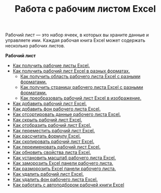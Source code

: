 ﻿---
title: Работа с рабочим листом Excel
second_title: Aspose.Cells Cloud Documen
linktitle: Рабочий лист
type: docs
url: /ru/worksheets/
aliases: [/working-with-worksheets/]
keywords: Working with worksheet on an Excel workbook
description: Aspose.Cells Cloud REST API поддерживает работу с рабочим листом в книге Excel. SDK поддерживает различные языки разработки. К ним относятся Android, C#, Go, Java, NodeJS, Perl, PHP, Python, Ruby и swift.
weight: 100
---
Рабочий лист — это набор ячеек, в которых вы храните данные и управляете ими. Каждая рабочая книга Excel может содержать несколько рабочих листов.

**Рабочий лист**

- [Как получить рабочие листы Excel.](/cells/ru/worksheets/get-all/)
- [Как получить рабочий лист Excel в разных форматах.](/cells/ru/worksheets/get/) 
    - [Как получить область рабочего листа Excel с разными форматами.](/cells/ru/worksheets/area-to-different-formats/)
    - [Как получить страницу рабочего листа Excel с разными форматами.](/cells/ru/get-worksheet-for-page-index/) 
    - [Как преобразовать рабочий лист Excel в изображение.](/cells/ru/worksheets/to-image/)
- [Как добавить рабочий лист Excel.](/cells/ru/worksheets/add/)
- [Как добавить фон рабочего листа Excel.](/cells/ru/worksheets/background/add/) 
- [Как отсортировать данные рабочего листа Excel.](/cells/ru/worksheets/sort-data/) 
- [Как скрыть рабочий лист Excel.](/cells/ru/worksheets/hide/)
- [Как отобразить рабочий лист Excel.](/cells/ru/worksheets/unhide/)
- [Как переместить рабочий лист Excel.](/cells/ru/worksheets/move/)
- [Как рассчитать формулу Excel.](/cells/ru/worksheets/calculate-formula/)
- [Как скопировать рабочий лист Excel.](/cells/ru/worksheets/copy/)
- [Как переименовать рабочий лист Excel.](/cells/ru/worksheets/rename/)
- [Как обновить свойства листа Excel.](/cells/ru/worksheets/update-properties/)
- [Как установить масштаб рабочего листа Excel.](/cells/ru/worksheets/zoom/)
- [Как заморозить Excel панели рабочего листа.](/cells/ru/worksheets/freeze-panes/)
- [Как разморозить Excel панели рабочего листа.](/cells/ru/worksheets/unfreeze-panes/)
- [Как удалить рабочий лист Excel.](/cells/ru/worksheets/delete/)
- [Как удалить фон рабочего листа Excel.](/cells/ru/worksheets/background/delete/)
- [ Как работать с автоподбором рабочей книги Excel](/cells/ru/worksheets/autofit/)
